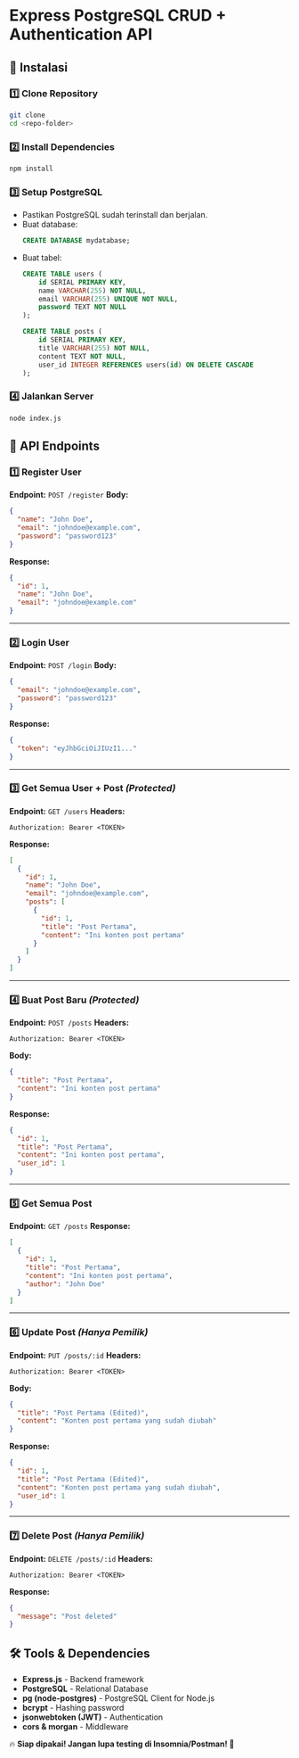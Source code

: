 # Express PostgreSQL CRUD + Authentication API

## 📌 Instalasi

### 1️⃣ Clone Repository

```sh
git clone 
cd <repo-folder>
```

### 2️⃣ Install Dependencies

```sh
npm install
```

### 3️⃣ Setup PostgreSQL

- Pastikan PostgreSQL sudah terinstall dan berjalan.
- Buat database:
  ```sql
  CREATE DATABASE mydatabase;
  ```
- Buat tabel:
  ```sql
  CREATE TABLE users (
      id SERIAL PRIMARY KEY,
      name VARCHAR(255) NOT NULL,
      email VARCHAR(255) UNIQUE NOT NULL,
      password TEXT NOT NULL
  );

  CREATE TABLE posts (
      id SERIAL PRIMARY KEY,
      title VARCHAR(255) NOT NULL,
      content TEXT NOT NULL,
      user_id INTEGER REFERENCES users(id) ON DELETE CASCADE
  );
  ```

### 4️⃣ Jalankan Server

```sh
node index.js
```

## 🚀 API Endpoints

### **1️⃣ Register User**

**Endpoint:** `POST /register` **Body:**

```json
{
  "name": "John Doe",
  "email": "johndoe@example.com",
  "password": "password123"
}
```

**Response:**

```json
{
  "id": 1,
  "name": "John Doe",
  "email": "johndoe@example.com"
}
```

---

### **2️⃣ Login User**

**Endpoint:** `POST /login` **Body:**

```json
{
  "email": "johndoe@example.com",
  "password": "password123"
}
```

**Response:**

```json
{
  "token": "eyJhbGciOiJIUzI1..."
}
```

---

### **3️⃣ Get Semua User + Post** *(Protected)*

**Endpoint:** `GET /users` **Headers:**

```
Authorization: Bearer <TOKEN>
```

**Response:**

```json
[
  {
    "id": 1,
    "name": "John Doe",
    "email": "johndoe@example.com",
    "posts": [
      {
        "id": 1,
        "title": "Post Pertama",
        "content": "Ini konten post pertama"
      }
    ]
  }
]
```

---

### **4️⃣ Buat Post Baru** *(Protected)*

**Endpoint:** `POST /posts` **Headers:**

```
Authorization: Bearer <TOKEN>
```

**Body:**

```json
{
  "title": "Post Pertama",
  "content": "Ini konten post pertama"
}
```

**Response:**

```json
{
  "id": 1,
  "title": "Post Pertama",
  "content": "Ini konten post pertama",
  "user_id": 1
}
```

---

### **5️⃣ Get Semua Post**

**Endpoint:** `GET /posts` **Response:**

```json
[
  {
    "id": 1,
    "title": "Post Pertama",
    "content": "Ini konten post pertama",
    "author": "John Doe"
  }
]
```

---

### **6️⃣ Update Post** *(Hanya Pemilik)*

**Endpoint:** `PUT /posts/:id` **Headers:**

```
Authorization: Bearer <TOKEN>
```

**Body:**

```json
{
  "title": "Post Pertama (Edited)",
  "content": "Konten post pertama yang sudah diubah"
}
```

**Response:**

```json
{
  "id": 1,
  "title": "Post Pertama (Edited)",
  "content": "Konten post pertama yang sudah diubah",
  "user_id": 1
}
```

---

### **7️⃣ Delete Post** *(Hanya Pemilik)*

**Endpoint:** `DELETE /posts/:id` **Headers:**

```
Authorization: Bearer <TOKEN>
```

**Response:**

```json
{
  "message": "Post deleted"
}
```

## 🛠 Tools & Dependencies

- **Express.js** - Backend framework
- **PostgreSQL** - Relational Database
- **pg (node-postgres)** - PostgreSQL Client for Node.js
- **bcrypt** - Hashing password
- **jsonwebtoken (JWT)** - Authentication
- **cors & morgan** - Middleware

🔥 **Siap dipakai! Jangan lupa testing di Insomnia/Postman! 🚀**

